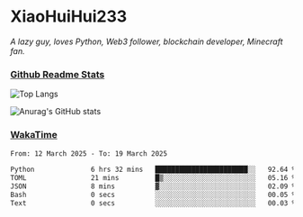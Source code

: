 # XiaoHuiHui233

*A lazy guy, loves Python, Web3 follower, blockchain developer, Minecraft fan.*

### [Github Readme Stats](https://github.com/anuraghazra/github-readme-stats)

![Top Langs](https://github-readme-stats.vercel.app/api/top-langs/?username=XiaoHuiHui233&layout=compact&theme=github_dark)

![Anurag's GitHub stats](https://github-readme-stats.vercel.app/api?username=XiaoHuiHui233&show_icons=true&theme=github_dark)

### [WakaTime](https://wakatime.com)

<!--START_SECTION:waka-->

```txt
From: 12 March 2025 - To: 19 March 2025

Python              6 hrs 32 mins   ███████████████████████░░   92.64 %
TOML                21 mins         █▒░░░░░░░░░░░░░░░░░░░░░░░   05.16 %
JSON                8 mins          ▓░░░░░░░░░░░░░░░░░░░░░░░░   02.09 %
Bash                0 secs          ░░░░░░░░░░░░░░░░░░░░░░░░░   00.05 %
Text                0 secs          ░░░░░░░░░░░░░░░░░░░░░░░░░   00.03 %
```

<!--END_SECTION:waka-->
